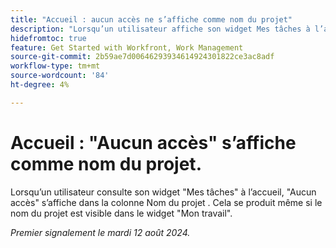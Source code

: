 ```yaml
---
title: "Accueil : aucun accès ne s’affiche comme nom du projet"
description: "Lorsqu’un utilisateur affiche son widget Mes tâches à l’accueil, Aucun accès n’apparaît dans la colonne Nom du projet . Cela se produit même si le nom du projet est visible dans le widget Mon travail."
hidefromtoc: true
feature: Get Started with Workfront, Work Management
source-git-commit: 2b59ae7d00646293934614924301822ce3ac8adf
workflow-type: tm+mt
source-wordcount: '84'
ht-degree: 4%

---
```



# Accueil : &quot;Aucun accès&quot; s’affiche comme nom du projet.

Lorsqu’un utilisateur consulte son widget &quot;Mes tâches&quot; à l’accueil, &quot;Aucun accès&quot; s’affiche dans la colonne Nom du projet . Cela se produit même si le nom du projet est visible dans le widget &quot;Mon travail&quot;.

_Premier signalement le mardi 12 août 2024._
